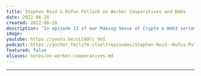 ```yaml
---
title: Stephen Reid & Rufus Pollock on Worker Cooperatives and DAOs
date: 2022-06-28
created: 2022-06-28
description: "In episode 13 of our Making Sense of Crypto & Web3 series, Life Itself's Rufus Pollock is joined again by teacher and technologist, Stephen Reid to discuss worker cooperatives, DAOs and the potential of blockchain technology to facilitate institutional innovation."
image:
youtube: https://youtu.be/cLC6Dlc_VnI
podcast: https://anchor.fm/life-itself/episodes/Stephen-Reid--Rufus-Pollock-on-Worker-Cooperatives-and-DAOs-e1kgk7j
featured: false
aliases: notes/on-worker-cooperatives.md
---
```


***

